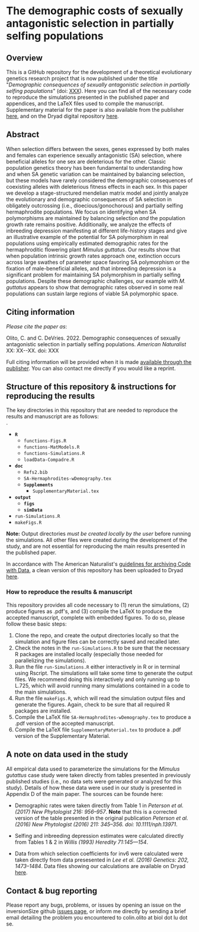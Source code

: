 # The demographic costs of sexually antagonistic selection in partially selfing populations

## Overview

This is a GitHub repository for the development of a theoretical evolutionary genetics research project that is now published under the title "*Demographic consequences of sexually antagonistic selection in partially selfing populations*" (doi: [XXX](https://doi.org/...)). Here you can find all of the necessary code to reproduce the simulations presented in the published paper and appendices, and the LaTeX files used to compile the manuscript. Supplementary material for the paper is also available from the publisher [here](https://www.journals.uchicago.edu/toc/an/current), and on the Dryad digital repository [here](https://doi.org/10.5061/dryad.c2fqz619t).


## Abstract
When selection differs between the sexes, genes expressed by both males and females can experience sexually antagonistic (SA) selection, where beneficial alleles for one sex are deleterious for the other. Classic population genetics theory has been fundamental to understanding how and when SA genetic variation can be maintained by balancing selection, but these models have rarely considered the demographic consequences of coexisting alleles with deleterious fitness effects in each sex. In this paper we develop a stage-structured mendelian matrix model and jointly analyze the evolutionary and demographic consequences of SA selection in obligately outcrossing (i.e., dioecious/gonochorous) and partially selfing hermaphrodite populations. We focus on identifying when SA polymorphisms are maintained by balancing selection *and* the population growth rate remains positive. Additionally, we analyze the effects of inbreeding depression manifesting at different life-history stages and give an illustrative example of the potential for SA polymorphism in real populations using empirically estimated demographic rates for the hermaphroditic flowering plant *Mimulus guttatus*. Our results show that when population intrinsic growth rates approach one, extinction occurs across large swathes of parameter space favoring SA polymorphism or the fixation of male-beneficial alleles, and that inbreeding depression is a significant problem for maintaining SA polymorphism in partially selfing populations. Despite these demographic challenges, our example with *M. guttatus* appears to show that demographic rates observed in some real populations can sustain large regions of viable SA polymorphic space.


## Citing information
*Please cite the paper as*:

 Olito, C. and C. DeVries. 2022. Demographic consequences of sexually antagonistic selection in partially selfing populations. *American Naturalist* XX: XX--XX. doi: XXX

Full citing information will be provided when it is made [available through the publisher](https://www.journals.uchicago.edu/toc/an/current). You can also contact me directly if you would like a reprint. 


## Structure of this repository & instructions for reproducing the results

The key directories in this repository that are needed to reproduce the results and manuscript are as follows:  
.  
- **`R`**   
	- `functions-Figs.R`  
	- `functions-MatModels.R`  
	- `functions-Simulations.R`  
	- `loadData-Compadre.R`   
- **`doc`**  
	- `Refs2.bib`  
	- `SA-Hermaphrodites-wDemography.tex`  
	- **`Supplements`**  
		- `SupplementaryMaterial.tex`  
- **`output`**  
	- **`figs`**  
	- **`simData`**  
- `run-Simulations.R`  
- `makeFigs.R`    

**Note:** Output directories *must be created locally by the user* before running the simulations. All other files were created during the development of the study, and are not essential for reproducing the main results presented in the published paper.

In accordance with The American Naturalist's [guidelines for archiving Code with Data](http://comments.amnat.org/2021/12/guidelines-for-archiving-code-with-data.html), a clean version of this repository has been uploaded to Dryad [here](https://datadryad.org/stash).


###  How to reproduce the results & manuscript

This repository provides all code necessary to (1) rerun the simulations, (2) produce figures as .pdf's, and (3) compile the LaTeX to produce the accepted manuscript, complete with embedded figures. To do so, please follow these basic steps:

1. Clone the repo, and create the output directories locally so that the simulation and figure files can be correctly saved and recalled later.
2. Check the notes in the `run-Simulations.R` to be sure that the necessary R packages are installed locally (especially those needed for parallelizing the simulations).
3. Run the file `run-Simulations.R` either interactively in R or in terminal using Rscript. The simulations will take some time to generate the output files. We recommend doing this interactively and only running up to L.725, which will avoid running many simulations contained in a code to the main simulations.
4. Run the file `makeFigs.R`, which will read the simulation output files and generate the figures. Again, check to be sure that all required R packages are installed.
5. Compile the LaTeX file `SA-Hermaphrodites-wDemography.tex` to produce a .pdf version of the accepted manuscript.
6. Compile the LaTeX file `SupplementaryMaterial.tex` to produce a .pdf version of the Supplementary Material.

## A note on data used in the study

All empirical data used to parameterize the simulations for the *Mimulus gutattus* case study were taken directly from tables presented in previously published studies (i.e., no data sets were generated or analyzed for this study). Details of how these data were used in our study is presented in Appendix D of the main paper. The sources can be founde here:

- Demographic rates were taken directly from Table 1 in *Peterson et al. (2017) New Phytologist 216: 956–957*. **Note** that this is a corrected version of the table presented in the original publication *Peterson et al. (2016) New Phytologist (2016) 211: 345–356. doi: 10.1111/nph.13971*.

- Selfing and inbreeding depression estimates were calculated directly from Tables 1 & 2 in *Willis (1993) Heredity 71:145—154*.

- Data from which selection coefficients for inv6 were calculated were taken directly from data presesented in *Lee et al. (2016) Genetics: 202, 1473–1484*. Data files showing our calculations are available on Dryad [here](https://datadryad.org/stash).

## Contact & bug reporting

Please report any bugs, problems, or issues by opening an issue on the inversionSize github [issues page](https://github.com/colin-olito/SA-Hermaphrodites-wDemography/issues), or inform me directly by sending a brief email detailing the problem you encountered to colin.olito at biol dot lu dot se.